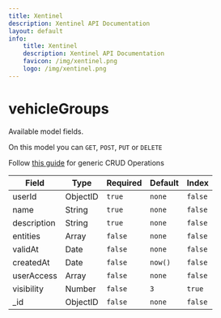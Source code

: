```yaml
---
title: Xentinel
description: Xentinel API Documentation
layout: default
info:
    title: Xentinel
    description: Xentinel API Documentation
    favicon: /img/xentinel.png
    logo: /img/xentinel.png
---
```

# vehicleGroups

Available model fields.

On this model you can `GET`, `POST`, `PUT` or `DELETE`

Follow [this guide](/xentinel/crud) for generic CRUD Operations

|Field|Type|Required|Default|Index|
|---|---|---|---|---|
|userId|ObjectID|`true`|`none`|`false`|
|name|String|`true`|`none`|`false`|
|description|String|`true`|`none`|`false`|
|entities|Array|`false`|`none`|`false`|
|validAt|Date|`false`|`none`|`false`|
|createdAt|Date|`false`|`now() `|`false`|
|userAccess|Array|`false`|`none`|`false`|
|visibility|Number|`false`|`3`|`true`|
|_id|ObjectID|`false`|`none`|`false`|
